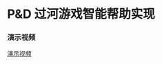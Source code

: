 # P&D 过河游戏智能帮助实现 #

### 演示视频 ###

[演示视频](http://v.youku.com/v_show/id_XMzY3MzUyMzIwMA==.html?spm=a2h3j.8428770.3416059.1 "")


